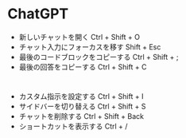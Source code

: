 ﻿# ChatGPT
- 新しいチャットを開く  Ctrl + Shift + O
- チャット入力にフォーカスを移す  Shift + Esc
- 最後のコードブロックをコピーする  Ctrl + Shift + ;
- 最後の回答をコピーする  Ctrl + Shift + C

# 
- カスタム指示を設定する  Ctrl + Shift + I
- サイドバーを切り替える  Ctrl + Shift + S
- チャットを削除する  Ctrl + Shift + Back
- ショートカットを表示する  Ctrl + /
